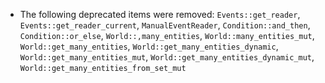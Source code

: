 - The following deprecated items were removed: `Events::get_reader`, `Events::get_reader_current`, `ManualEventReader`, `Condition::and_then`, `Condition::or_else`, `World::,many_entities`, `World::many_entities_mut`, `World::get_many_entities`, `World::get_many_entities_dynamic`, `World::get_many_entities_mut`, `World::get_many_entities_dynamic_mut`, `World::get_many_entities_from_set_mut`
